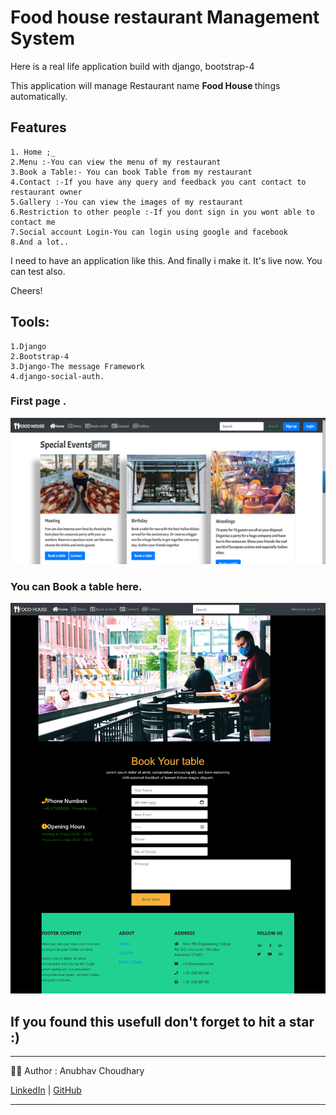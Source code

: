 # Food house restaurant Management System

Here is a real life application build with django, bootstrap-4

This application will manage Restaurant name <b>Food House </b> things automatically.

## Features
```
1. Home ;_
2.Menu :-You can view the menu of my restaurant  
3.Book a Table:- You can book Table from my restaurant  
4.Contact :-If you have any query and feedback you cant contact to restaurant owner 
5.Gallery :-You can view the images of my restaurant
6.Restriction to other people :-If you dont sign in you wont able to contact me 
7.Social account Login-You can login using google and facebook
8.And a lot..  
```

I need to have an application like this. And finally i make it. It's live now. You can test also.

Cheers!

## Tools:
```
1.Django
2.Bootstrap-4
3.Django-The message Framework
4.django-social-auth.
```
### First page  .
![Screenshot](screenshot/1.png)
 
 
### You can Book a table here.
![Screenshot](screenshot/Bookatable.png)  
  
 



## If you found this usefull don't forget to hit a star :) 

---

👨‍💻 Author :
Anubhav Choudhary

[LinkedIn](https://www.linkedin.com/in/anubhav-choudhary-35b8ab254/) | [GitHub](https://github.com/ANUBHAV0112)

---
